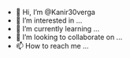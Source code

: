 - 👋 Hi, I’m @Kanir30verga
- 👀 I’m interested in ...
- 🌱 I’m currently learning ...
- 💞️ I’m looking to collaborate on ...
- 📫 How to reach me ...

<!---
Kanir30verga/Kanir30verga is a ✨ special ✨ repository because its `README.md` (this file) appears on your GitHub profile.
You can click the Preview link to take a look at your changes.
--->
